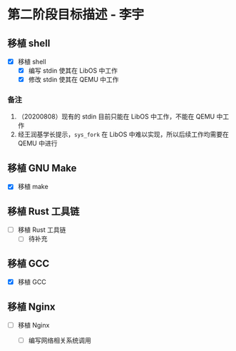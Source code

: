 # 第二阶段目标描述 - 李宇

## 移植 shell

- [x] 移植 shell
  - [x] 编写 stdin 使其在 LibOS 中工作
  - [x] 修改 stdin 使其在 QEMU 中工作

### 备注

1. （20200808）现有的 stdin 目前只能在 LibOS 中工作，不能在 QEMU 中工作
2. 经王润基学长提示，`sys_fork` 在 LibOS 中难以实现，所以后续工作均需要在 QEMU 中进行

## 移植 GNU Make

- [x] 移植 make

## 移植 Rust 工具链

- [ ] 移植 Rust 工具链
  - [ ] 待补充

## 移植 GCC

- [x] 移植 GCC

## 移植 Nginx

- [ ] 移植 Nginx
  - [ ] 编写网络相关系统调用

